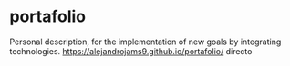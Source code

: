 # portafolio
Personal description, for the implementation of new goals by integrating technologies.
https://alejandrojams9.github.io/portafolio/
directo
